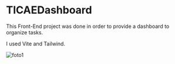 ﻿# TICAEDashboard

 This Front-End project was done in order to provide a dashboard to organize tasks.

 I used Vite and Tailwind.


 
![foto1](https://github.com/AndrewwBC/TICAEDashboard/assets/106558871/8b9b0839-42a7-4cbc-bc73-a86792a40026)
